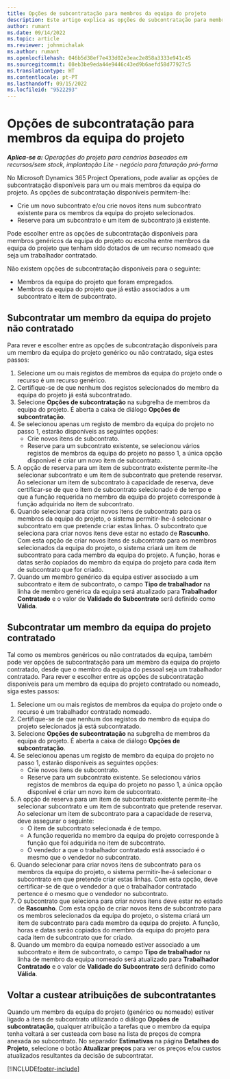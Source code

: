 ```yaml
---
title: Opções de subcontratação para membros da equipa do projeto
description: Este artigo explica as opções de subcontratação para membros da equipa do projeto no Microsoft Dynamics 365 Project Operations.
author: rumant
ms.date: 09/14/2022
ms.topic: article
ms.reviewer: johnmichalak
ms.author: rumant
ms.openlocfilehash: 046b5d38ef7e433d02e3eac2e858a3333e941c45
ms.sourcegitcommit: 08eb3be9eda44e9446c43ed9b6aefd58d77927c5
ms.translationtype: HT
ms.contentlocale: pt-PT
ms.lasthandoff: 09/15/2022
ms.locfileid: "9522293"
---
```

# <a name="subcontracting-options-for-project-team-members"></a>Opções de subcontratação para membros da equipa do projeto

_**Aplica-se a:** Operações do projeto para cenários baseados em recursos/sem stock, implantação Lite - negócio para faturação pró-forma_

No Microsoft Dynamics 365 Project Operations, pode avaliar as opções de subcontratação disponíveis para um ou mais membros da equipa do projeto. As opções de subcontratação disponíveis permitem-lhe:

- Crie um novo subcontrato e/ou crie novos itens num subcontrato existente para os membros da equipa do projeto selecionados. 
- Reserve para um subcontrato e um item de subcontrato já existente. 

Pode escolher entre as opções de subcontratação disponíveis para membros genéricos da equipa do projeto ou escolha entre membros da equipa do projeto que tenham sido dotados de um recurso nomeado que seja um trabalhador contratado. 

Não existem opções de subcontratação disponíveis para o seguinte:

- Membros da equipa do projeto que foram empregados. 
- Membros da equipa do projeto que já estão associados a um subcontrato e item de subcontrato. 

## <a name="subcontracting-an-unstaffed-project-team-member"></a>Subcontratar um membro da equipa do projeto não contratado

Para rever e escolher entre as opções de subcontratação disponíveis para um membro da equipa do projeto genérico ou não contratado, siga estes passos:

1. Selecione um ou mais registos de membros da equipa do projeto onde o recurso é um recurso genérico.
2. Certifique-se de que nenhum dos registos selecionados do membro da equipa do projeto já está subcontratado. 
3. Selecione **Opções de subcontratação** na subgrelha de membros da equipa do projeto. É aberta a caixa de diálogo **Opções de subcontratação**. 
4. Se selecionou apenas um registo de membro da equipa do projeto no passo 1, estarão disponíveis as seguintes opções:
    - Crie novos itens de subcontrato. 
    - Reserve para um subcontrato existente, se selecionou vários registos de membros da equipa do projeto no passo 1, a única opção disponível é criar um novo item de subcontrato.
5. A opção de reserva para um item de subcontrato existente permite-lhe selecionar subcontrato e um item de subcontrato que pretende reservar. Ao selecionar um item de subcontrato à capacidade de reserva, deve certificar-se de que o item de subcontrato selecionado é de tempo e que a função requerida no membro da equipa do projeto corresponde à função adquirida no item de subcontrato.
6. Quando selecionar para criar novos itens de subcontrato para os membros da equipa do projeto, o sistema permitir-lhe-á selecionar o subcontrato em que pretende criar estas linhas. O subcontrato que seleciona para criar novos itens deve estar no estado de **Rascunho**. Com esta opção de criar novos itens de subcontrato para os membros selecionados da equipa do projeto, o sistema criará um item de subcontrato para cada membro da equipa do projeto. A função, horas e datas serão copiados do membro da equipa do projeto para cada item de subcontrato que for criado. 
7. Quando um membro genérico da equipa estiver associado a um subcontrato e item de subcontrato, o campo **Tipo de trabalhador** na linha de membro genérica da equipa será atualizado para **Trabalhador Contratado** e o valor de **Validade do Subcontrato** será definido como **Válida**.

## <a name="subcontracting-a-staffed-project-team-member"></a>Subcontratar um membro da equipa do projeto contratado

Tal como os membros genéricos ou não contratados da equipa, também pode ver opções de subcontratação para um membro da equipa do projeto contratado, desde que o membro da equipa do pessoal seja um trabalhador contratado. Para rever e escolher entre as opções de subcontratação disponíveis para um membro da equipa do projeto contratado ou nomeado, siga estes passos:

1. Selecione um ou mais registos de membros da equipa do projeto onde o recurso é um trabalhador contratado nomeado.
2. Certifique-se de que nenhum dos registos do membro da equipa do projeto selecionados já está subcontratado. 
3. Selecione **Opções de subcontratação** na subgrelha de membros da equipa do projeto. É aberta a caixa de diálogo **Opções de subcontratação**. 
4. Se selecionou apenas um registo de membro da equipa do projeto no passo 1, estarão disponíveis as seguintes opções:
      - Crie novos itens de subcontrato.
      - Reserve para um subcontrato existente.
  Se selecionou vários registos de membros da equipa do projeto no passo 1, a única opção disponível é criar um novo item de subcontrato.
5. A opção de reserva para um item de subcontrato existente permite-lhe selecionar subcontrato e um item de subcontrato que pretende reservar. Ao selecionar um item de subcontrato para a capacidade de reserva, deve assegurar o seguinte:
      - O item de subcontrato selecionada é de tempo. 
      - A função requerida no membro da equipa do projeto corresponde à função que foi adquirida no item de subcontrato. 
      - O vendedor a que o trabalhador contratado está associado é o mesmo que o vendedor no subcontrato.
6. Quando selecionar para criar novos itens de subcontrato para os membros da equipa do projeto, o sistema permitir-lhe-á selecionar o subcontrato em que pretende criar estas linhas. Com esta opção, deve certificar-se de que o vendedor a que o trabalhador contratado pertence é o mesmo que o vendedor no subcontrato. 
7. O subcontrato que seleciona para criar novos itens deve estar no estado de **Rascunho**. Com esta opção de criar novos itens de subcontrato para os membros selecionados da equipa do projeto, o sistema criará um item de subcontrato para cada membro da equipa do projeto. A função, horas e datas serão copiados do membro da equipa do projeto para cada item de subcontrato que for criado.  
8. Quando um membro da equipa nomeado estiver associado a um subcontrato e item de subcontrato, o campo **Tipo de trabalhador** na linha de membro da equipa nomeado será atualizado para **Trabalhador Contratado** e o valor de **Validade do Subcontrato** será definido como **Válida**.

## <a name="re-costing-subcontractor-assignments"></a>Voltar a custear atribuições de subcontratantes

Quando um membro da equipa do projeto (genérico ou nomeado) estiver ligado a itens de subcontrato utilizando o diálogo **Opções de subcontratação**, qualquer atribuição a tarefas que o membro da equipa tenha voltará a ser custeada com base na lista de preços de compra anexada ao subcontrato. No separador **Estimativas** na página **Detalhes do Projeto**, selecione o botão **Atualizar preços** para ver os preços e/ou custos atualizados resultantes da decisão de subcontratar.

[!INCLUDE[footer-include](../../includes/footer-banner.md)]
